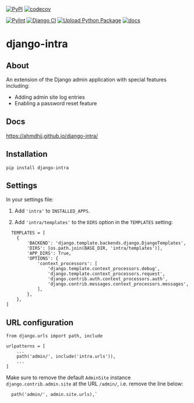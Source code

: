 [![PyPI](https://img.shields.io/pypi/v/django-intra)](https://pypi.org/project/django-intra/)
[![codecov](https://codecov.io/gh/ahmdhjj/django-intra/graph/badge.svg?token=JYNY2FRHO8)](https://codecov.io/gh/ahmdhjj/django-intra)

[![Pylint](https://github.com/ahmdhjj/django-intra/actions/workflows/pylint.yml/badge.svg)](https://github.com/ahmdhjj/django-intra/actions/workflows/pylint.yml)
[![Django CI](https://github.com/ahmdhjj/django-intra/actions/workflows/test.yml/badge.svg)](https://github.com/ahmdhjj/django-intra/actions/workflows/test.yml)
[![Upload Python Package](https://github.com/ahmdhjj/django-intra/actions/workflows/release.yml/badge.svg)](https://github.com/ahmdhjj/django-intra/actions/workflows/release.yml)
[![docs](https://github.com/ahmdhjj/django-intra/actions/workflows/docs.yml/badge.svg)](https://github.com/ahmdhjj/django-intra/actions/workflows/docs.yml)
# django-intra
## About
An extension of the Django admin application with special features including:
- Adding admin site log entries
- Enabling a password reset feature

## Docs
https://ahmdhjj.github.io/django-intra/

## Installation
```
pip install django-intra
```
## Settings
In your settings file:

1. Add `'intra'` to `INSTALLED_APPS`.

2. Add `'intra/templates'` to the `DIRS` option in the `TEMPLATES` setting:
```
  TEMPLATES = [
    {
        'BACKEND': 'django.template.backends.django.DjangoTemplates',
        'DIRS': [os.path.join(BASE_DIR, 'intra/templates')],
        'APP_DIRS': True,
        'OPTIONS': {
            'context_processors': [
                'django.template.context_processors.debug',
                'django.template.context_processors.request',
                'django.contrib.auth.context_processors.auth',
                'django.contrib.messages.context_processors.messages',
            ],
        },
    },
]
```
## URL configuration
```
from django.urls import path, include

urlpatterns = [
    ...
    path('admin/', include('intra.urls')),
    ...
]
```
Make sure to remove the default `AdminSite` instance `django.contrib.admin.site` at the URL `/admin/`, i.e. remove the line below:
```
  path('admin/', admin.site.urls),`
```
